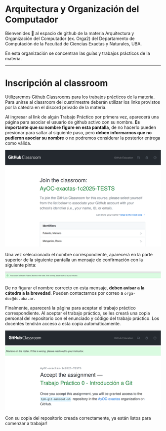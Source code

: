 # Arquitectura y Organización del Computador
Bienvenides 👋 al espacio de github de la materia Arquitectura y Organización del Computador (ex. Orga2) del Departamento de Computación de la Facultad de Ciencias Exactas y Naturales, UBA.

En esta organización se concentran las guías y trabajos prácticos de la materia.

----

# Inscripción al classroom

Utilizaremos [Github Classrooms](https://classroom.github.com/classrooms) para los trabajos prácticos de la materia. 
Para unirse al classroom del cuatrimestre deberán utilizar los links provistos por la cátedra en el discord privado de la materia.

Al ingresar al link de algún Trabajo Práctico por primera vez, aparecerá una página para asociar el usuario de github activo con su nombre. **Es importante que su nombre figure en esta pantalla**, de no hacerlo pueden presionar para saltar al siguiente paso, pero **deben informarnos que no pudieron asociar su nombre** o no podremos considerar la posterior entrega como válida.

![Página de inscripción a classroom con selección de nombre a matricular](../img/inscripcion_classroom.png)

Una vez seleccionado el nombre correspondiente, aparecerá en la parte superior de la siguiente pantalla un mensaje de confirmación con la siguiente pinta:

![Texto de confirmación de inscripción con nombre correspondiente](../img/confirmacion_inscripcion.png)

De no figurar el nombre correcto en esta mensaje, **deben avisar a la cátedra a la brevedad**. Pueden contactarnos por correo a `orga-doc@dc.uba.ar`.

Finalmente, aparecerá la página para aceptar el trabajo práctico correspondiente. 
Al aceptar el trabajo práctico, se les creará una copia personal del repositorio con el enunciado y código del trabajo práctico. 
Los docentes tendrán acceso a esta copia automáticamente.

![Página donde aceptar el trabajo práctico](../img/aceptar_tp.png)

Con su copia del repositorio creada correctamente, ya están listos para comenzar a trabajar!